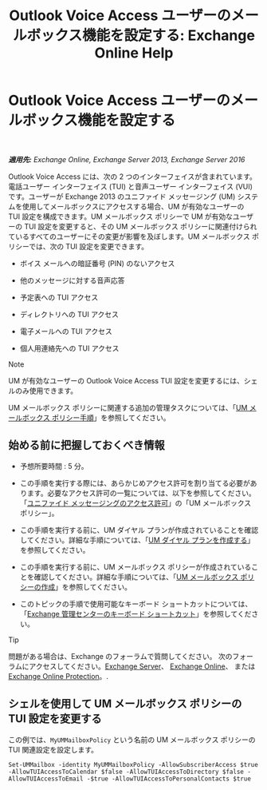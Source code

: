 ﻿---
title: 'Outlook Voice Access ユーザーのメールボックス機能を設定する: Exchange Online Help'
TOCTitle: Outlook Voice Access ユーザーのメールボックス機能を設定する
ms:assetid: 10960bf0-65cf-4d0b-bae5-d203c53662db
ms:mtpsurl: https://technet.microsoft.com/ja-jp/library/Aa996307(v=EXCHG.150)
ms:contentKeyID: 50555731
ms.date: 05/22/2018
mtps_version: v=EXCHG.150
ms.translationtype: HT
---

# Outlook Voice Access ユーザーのメールボックス機能を設定する

 

_**適用先:** Exchange Online, Exchange Server 2013, Exchange Server 2016_

Outlook Voice Access には、次の 2 つのインターフェイスが含まれています。電話ユーザー インターフェイス (TUI) と音声ユーザー インターフェイス (VUI) です。ユーザーが Exchange 2013 のユニファイド メッセージング (UM) システムを使用してメールボックスにアクセスする場合、UM が有効なユーザーの TUI 設定を構成できます。UM メールボックス ポリシーで UM が有効なユーザーの TUI 設定を変更すると、その UM メールボックス ポリシーに関連付けられているすべてのユーザーにその変更が影響を及ぼします。UM メールボックス ポリシーでは、次の TUI 設定を変更できます。

  - ボイス メールへの暗証番号 (PIN) のないアクセス

  - 他のメッセージに対する音声応答

  - 予定表への TUI アクセス

  - ディレクトリへの TUI アクセス

  - 電子メールへの TUI アクセス

  - 個人用連絡先への TUI アクセス


> [!NOTE]
> UM が有効なユーザーの Outlook&nbsp;Voice Access TUI 設定を変更するには、シェルのみ使用できます。



UM メールボックス ポリシーに関連する追加の管理タスクについては、「[UM メールボックス ポリシー手順](um-mailbox-policy-procedures-exchange-2013-help.md)」を参照してください。

## 始める前に把握しておくべき情報

  - 予想所要時間 : 5 分。

  - この手順を実行する際には、あらかじめアクセス許可を割り当てる必要があります。必要なアクセス許可の一覧については、以下を参照してください。「[ユニファイド メッセージングのアクセス許可](unified-messaging-permissions-exchange-2013-help.md)」の「UM メールボックス ポリシー」。

  - この手順を実行する前に、UM ダイヤル プランが作成されていることを確認してください。詳細な手順については、「[UM ダイヤル プランを作成する](create-a-um-dial-plan-exchange-2013-help.md)」を参照してください。

  - この手順を実行する前に、UM メールボックス ポリシーが作成されていることを確認してください。詳細な手順については、「[UM メールボックス ポリシーの作成](create-a-um-mailbox-policy-exchange-2013-help.md)」を参照してください。

  - このトピックの手順で使用可能なキーボード ショートカットについては、「[Exchange 管理センターのキーボード ショートカット](keyboard-shortcuts-in-the-exchange-admin-center-exchange-online-protection-help.md)」を参照してください。


> [!TIP]
> 問題がある場合は、Exchange のフォーラムで質問してください。 次のフォーラムにアクセスしてください。<A href="https://go.microsoft.com/fwlink/p/?linkid=60612">Exchange Server</A>、 <A href="https://go.microsoft.com/fwlink/p/?linkid=267542">Exchange Online</A>、 または <A href="https://go.microsoft.com/fwlink/p/?linkid=285351">Exchange Online Protection</A>。.



## シェルを使用して UM メールボックス ポリシーの TUI 設定を変更する

この例では、`MyUMMailboxPolicy` という名前の UM メールボックス ポリシーの TUI 関連設定を設定します。

    Set-UMMailbox -identity MyUMMailboxPolicy -AllowSubscriberAccess $true -AllowTUIAccessToCalendar $false -AllowTUIAccessToDirectory $false -AllowTUIAccessToEmail -$true -AllowTUIAccessToPersonalContacts $true

